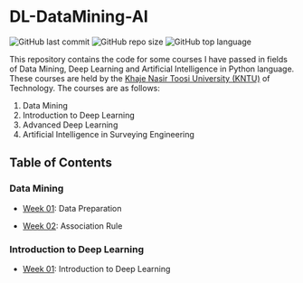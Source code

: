 # DL-DataMining-AI

![GitHub last commit](https://img.shields.io/github/last-commit/Yousefess/DL-DataMining-AI)
![GitHub repo size](https://img.shields.io/github/repo-size/Yousefess/DL-DataMining-AI)
![GitHub top language](https://img.shields.io/github/languages/top/Yousefess/DL-DataMining-AI)

This repository contains the code for some courses I have passed in fields of Data Mining, Deep Learning and Artificial Intelligence in Python language. These courses are held by the [Khaje Nasir Toosi University (KNTU)](https://geomatics.kntu.ac.ir/) of Technology. The courses are as follows:

1. Data Mining
2. Introduction to Deep Learning
3. Advanced Deep Learning
4. Artificial Intelligence in Surveying Engineering

## Table of Contents

### Data Mining

* [Week 01](https://github.com/Yousefess/DL-DataMining-AI/tree/main/01%20Data%20Mining/Week%2001): Data Preparation

* [Week 02](https://github.com/Yousefess/DL-DataMining-AI/tree/main/01%20Data%20Mining/Week%2002): Association Rule

### Introduction to Deep Learning

* [Week 01](https://github.com/Yousefess/DL-DataMining-AI/tree/main/02%20Introduction%20to%20Deep%20Learning/Week%2001): Introduction to Deep Learning